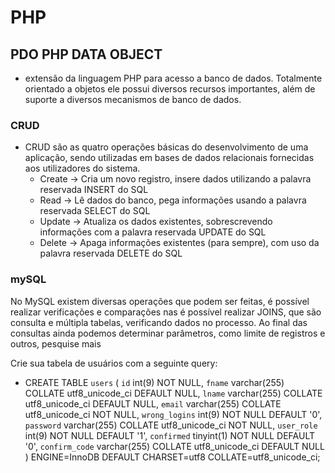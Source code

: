 # PHP

## PDO PHP DATA OBJECT
- extensão da linguagem PHP para acesso a banco de dados. Totalmente orientado a objetos ele possui diversos recursos importantes, além de suporte a diversos mecanismos de banco de dados. 

### CRUD
- CRUD são as quatro operações básicas do desenvolvimento de uma aplicação, sendo utilizadas em bases de dados relacionais fornecidas aos utilizadores do sistema.
  - Create -> Cria um novo registro, insere dados utilizando a palavra reservada INSERT do SQL
  - Read   -> Lê dados do banco, pega informações usando a palavra reservada SELECT do SQL
  - Update -> Atualiza os dados existentes, sobrescrevendo informações com a palavra reservada UPDATE do SQL
  - Delete -> Apaga informações existentes (para sempre), com uso da palavra reservada DELETE do SQL

### mySQL

No MySQL existem diversas operações que podem ser feitas,
é possível realizar verificações e comparações nas
é possível realizar JOINS, que são consulta e múltipla tabelas, verificando dados no processo.
Ao final das consultas ainda podemos determinar parâmetros, como limite de registros e outros, pesquise mais

Crie sua tabela de usuários com a seguinte query:

* CREATE TABLE `users` (
  `id` int(9) NOT NULL,
  `fname` varchar(255) COLLATE utf8_unicode_ci DEFAULT NULL,
  `lname` varchar(255) COLLATE utf8_unicode_ci DEFAULT NULL,
  `email` varchar(255) COLLATE utf8_unicode_ci NOT NULL,
  `wrong_logins` int(9) NOT NULL DEFAULT '0',
  `password` varchar(255) COLLATE utf8_unicode_ci NOT NULL,
  `user_role` int(9) NOT NULL DEFAULT '1',
  `confirmed` tinyint(1) NOT NULL DEFAULT '0',
  `confirm_code` varchar(255) COLLATE utf8_unicode_ci DEFAULT NULL
) ENGINE=InnoDB DEFAULT CHARSET=utf8 COLLATE=utf8_unicode_ci;